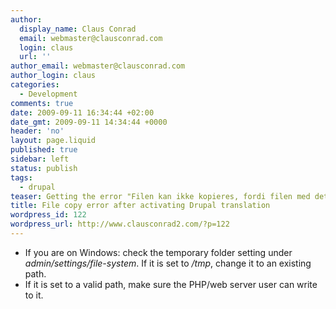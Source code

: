 ```yaml
---
author:
  display_name: Claus Conrad
  email: webmaster@clausconrad.com
  login: claus
  url: ''
author_email: webmaster@clausconrad.com
author_login: claus
categories:
  - Development
comments: true
date: 2009-09-11 16:34:44 +02:00
date_gmt: 2009-09-11 14:34:44 +0000
header: 'no'
layout: page.liquid
published: true
sidebar: left
status: publish
tags:
  - drupal
teaser: Getting the error "Filen kan ikke kopieres, fordi filen med det angivne navn ikke eksisterer. Undersøg venligst om du har angivet det korrekte filnavn." after you install and activate the Danish translation of Drupal?
title: File copy error after activating Drupal translation
wordpress_id: 122
wordpress_url: http://www.clausconrad2.com/?p=122
---
```

*   If you are on Windows: check the temporary folder setting under _admin/settings/file-system_. If it is set to _/tmp_, change it to an existing path.
*   If it is set to a valid path, make sure the PHP/web server user can write to it.
